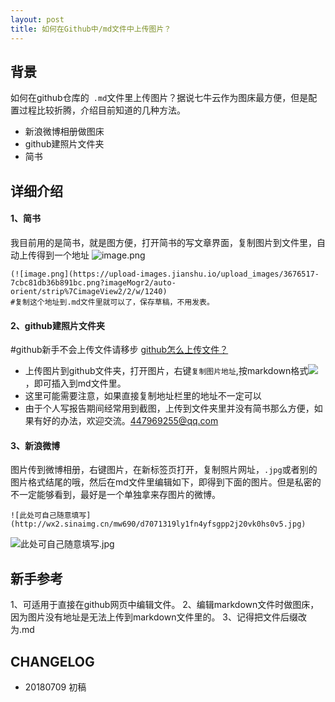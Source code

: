 ```yaml
---
layout: post
title: 如何在Github中/md文件中上传图片？
---
```


## 背景
如何在github仓库的`` .md``文件里上传图片？据说七牛云作为图床最方便，但是配置过程比较折腾，介绍目前知道的几种方法。
- 新浪微博相册做图床
- github建照片文件夹
- 简书

## 详细介绍

#### 1、简书
我目前用的是简书，就是图方便，打开简书的写文章界面，复制图片到文件里，自动上传得到一个地址
![image.png](https://upload-images.jianshu.io/upload_images/3676517-0ed24efb27aeb698.png?imageMogr2/auto-orient/strip%7CimageView2/2/w/1240)

```
(![image.png](https://upload-images.jianshu.io/upload_images/3676517-7cbc81db36b891bc.png?imageMogr2/auto-orient/strip%7CimageView2/2/w/1240)
#复制这个地址到.md文件里就可以了，保存草稿，不用发表。
```

#### 2、github建照片文件夹
#github新手不会上传文件请移步 [github怎么上传文件？]()
- 上传图片到github文件夹，打开图片，右键``复制图片地址``,按markdown格式![](图片地址)，即可插入到md文件里。
- 这里可能需要注意，如果直接复制地址栏里的地址不一定可以
- 由于个人写报告期间经常用到截图，上传到文件夹里并没有简书那么方便，如果有好的办法，欢迎交流。447969255@qq.com


#### 3、新浪微博

图片传到微博相册，右键图片，在新标签页打开，复制照片网址，``.jpg``或者别的图片格式结尾的哦，然后在md文件里编辑如下，即得到下面的图片。但是私密的不一定能够看到，最好是一个单独拿来存图片的微博。

```
![此处可自己随意填写](http://wx2.sinaimg.cn/mw690/d7071319ly1fn4yfsgpp2j20vk0hs0v5.jpg)
```

![此处可自己随意填写.jpg](
http://wx2.sinaimg.cn/mw690/d7071319ly1fn4yfsgpp2j20vk0hs0v5.jpg)

## 新手参考
1、可适用于直接在github网页中编辑文件。
2、编辑markdown文件时做图床，因为图片没有地址是无法上传到markdown文件里的。
3、记得把文件后缀改为.md

## CHANGELOG
- 20180709 初稿
